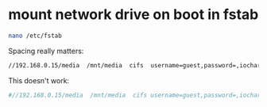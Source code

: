 # mount network drive on boot in fstab

```bash
nano /etc/fstab
```

Spacing really matters:
```bash
//192.168.0.15/media  /mnt/media  cifs  username=guest,password=,iocharset=utf8  0  0
```

This doesn't work:
```bash
#//192.168.0.15/media  /mnt/media  cifs username=guest,password=,iocharset=utf8  0  0
```